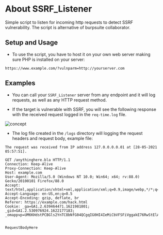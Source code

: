 # About SSRF_Listener
Simple script to listen for incoming http requests to detect SSRF vulnerability. The script is alternative of burpsuite collaborator.

## Setup and Usage

- To use the script, you have to host it on your own web server making sure PHP is installed on your server:

```
https://www.example.com/?vulnparm=http://yourserver.com
```

## Examples

- You can call your `SSRF_Listener` server from any endpoint and it will log requests, as well as any HTTP request method.

- If the target is vulnerable with SSRF, you will see the following response with the received request logged in the `req-time.log` file.

![concept](https://user-images.githubusercontent.com/54465159/119935843-6ff95200-bf88-11eb-95cc-06e52d3686ce.PNG)

- The log file created in the `/logs` directory will logging the request headers and request body, example file:

```
The request was received from IP address 127.0.0.0.0.01 at [28-05-2021 05:57:51].

GET /anythinghere.bla HTTP/1.1
Connection: Keep-Alive
Proxy-Connection: Keep-Alive
Host: example.com
User-Agent: Mozilla/5.0 (Windows NT 10.0; Win64; x64; rv:88.0) Gecko/20100101 Firefox/88.0
Accept: text/html,application/xhtml+xml,application/xml;q=0.9,image/webp,*/*;q=0.8
Accept-Language: en-US,en;q=0.5
Accept-Encoding: gzip, deflate, br
Referer: https://example.com/hack.html
Cookie: _ga=GA1.2.639464471.1621981801; _gid=GA1.2.530976924.1622177183; _omappvp=UM6KHdstPCBGls2YnTC8bNfG04QCgqIG0HI4IeMiCbVFSFiVggakE76RwStElAPDchVj0WIxPx4w0MaAhn8PJcFVbI3jktPS


RequestBodyHere

```
